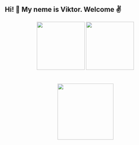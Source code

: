 ## Hi! 👋 My neme is Viktor. Welcome :v:

<p align='center'>
   <a href="https://github-readme-stats.vercel.app/api?username=iceivannikov&show_icons=true&count_private=true">
       <img height=150 src="https://github-readme-stats.vercel.app/api?username=iceivannikov&show_icons=true&count_private=true"/></a>
   <a href="https://github.com/iceivannikov/github-readme-stats">
       <img height=150 src="https://github-readme-stats.vercel.app/api/top-langs/?username=iceivannikov&layout=compact"/></a>
</p>

<div align="center" style="margin: 40px 0">
   <a href="https://github.com/iceivannikov/github-profile-views-counter">
       <img width="175px" src="https://komarev.com/ghpvc/?username=iceivannikov&color=DE002D">
   </a>
</div>
